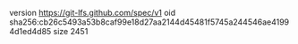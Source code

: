 version https://git-lfs.github.com/spec/v1
oid sha256:cb26c5493a53b8caf99e18d27aa2144d45481f5745a244546ae41994d1ed4d85
size 2451
